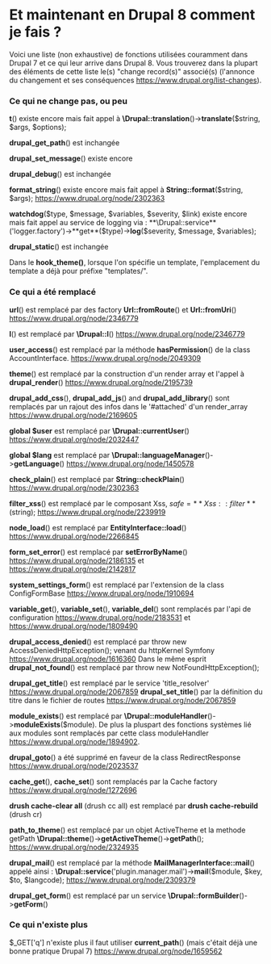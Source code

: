 Et maintenant en Drupal 8 comment je fais ?
===========================================

Voici une liste (non exhaustive) de fonctions utilisées couramment dans Drupal 7 et ce qui leur arrive dans Drupal 8. Vous trouverez dans la plupart des éléments de cette liste le(s) "change record(s)" associé(s) (l'annonce du changement et ses conséquences https://www.drupal.org/list-changes).

### Ce qui ne change pas, ou peu

**t**() existe encore mais fait appel à **\Drupal::translation**()->**translate**($string, $args, $options);

**drupal_get_path**() est inchangée

**drupal_set_message**() existe encore

**drupal_debug**() est inchangée

**format_string**() existe encore mais fait appel à **String::format**($string, $args); https://www.drupal.org/node/2302363

**watchdog**($type, $message, $variables, $severity, $link) existe encore mais fait appel au service de logging via : **\Drupal::service**('logger.factory')->**get**($type)->**log**($severity, $message, $variables);

**drupal_static**() est inchangée

Dans le **hook_theme()**, lorsque l'on spécifie un template, l'emplacement du template a déjà pour préfixe "templates/".

### Ce qui a été remplacé

**url**() est remplacé par des factory **Url::fromRoute**() et **Url::fromUri**() https://www.drupal.org/node/2346779

**l**() est remplacé par **\Drupal::l**() https://www.drupal.org/node/2346779

**user_access**() est remplacé par la méthode **hasPermission**() de la class AccountInterface. https://www.drupal.org/node/2049309

**theme**() est remplacé par la construction d'un render array et l'appel à **drupal_render**() https://www.drupal.org/node/2195739

**drupal_add_css**(), **drupal_add_js**() and **drupal_add_library**() sont remplacés par un rajout des infos dans le '#attached' d'un render_array https://www.drupal.org/node/2169605

**global $user** est remplacé par **\Drupal::currentUser**() https://www.drupal.org/node/2032447

**global $lang** est remplacé par **\Drupal::languageManager**()->**getLanguage**()  https://www.drupal.org/node/1450578

**check_plain**() est remplacé par **String::checkPlain**() https://www.drupal.org/node/2302363

**filter_xss**() est remplacé par le composant Xss, $safe = **Xss::filter**($string); https://www.drupal.org/node/2239919

**node_load**() est remplacé par **EntityInterface::load**() https://www.drupal.org/node/2266845

**form_set_error**() est remplacé par **setErrorByName**() https://www.drupal.org/node/2186135 et https://www.drupal.org/node/2142817

**system_settings_form**() est remplacé par l'extension de la class ConfigFormBase https://www.drupal.org/node/1910694

**variable_get**(), **variable_set**(), **variable_del**() sont remplacés par l'api de configuration https://www.drupal.org/node/2183531 et https://www.drupal.org/node/1809490

**drupal_access_denied**() est remplacé par throw new AccessDeniedHttpException(); venant du httpKernel Symfony https://www.drupal.org/node/1616360
Dans le même esprit **drupal_not_found**() est remplacé par throw new NotFoundHttpException();

**drupal_get_title**() est remplacé par le service 'title_resolver' https://www.drupal.org/node/2067859
**drupal_set_title**() par la définition du titre dans le fichier de routes https://www.drupal.org/node/2067859

**module_exists**() est remplacé par **\Drupal::moduleHandler**()->**moduleExists**($module). De plus la pluspart des fonctions systèmes lié aux modules sont remplacés par cette class moduleHandler https://www.drupal.org/node/1894902.

**drupal_goto**() a été supprimé en faveur de la class RedirectResponse  https://www.drupal.org/node/2023537

**cache_get**(), **cache_set**() sont remplacés par la Cache factory https://www.drupal.org/node/1272696

**drush cache-clear all** (drush cc all) est remplacé par **drush cache-rebuild** (drush cr)

**path_to_theme**() est remplacé par un objet ActiveTheme et la methode getPath **\Drupal::theme**()->**getActiveTheme**()->**getPath**(); https://www.drupal.org/node/2324935

**drupal_mail**() est remplacé par la méthode **MailManagerInterface::mail**() appelé ainsi : **\Drupal::service**('plugin.manager.mail')->**mail**($module, $key, $to, $langcode); https://www.drupal.org/node/2309379

**drupal_get_form**() est remplacé par un service **\Drupal::formBuilder**()->**getForm**()

### Ce qui n'existe plus

$_GET['q'] n'existe plus il faut utiliser **current_path**() (mais c'était déjà une bonne pratique Drupal 7) https://www.drupal.org/node/1659562
